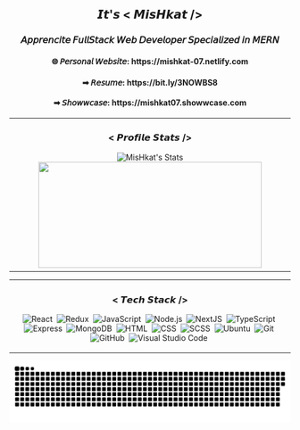 <h2 align="center">𝙄𝙩'𝙨 <  𝙈𝙞𝙨𝙃𝙠𝙖𝙩  /></h2>
<h3 align="center">𝘈𝘱𝘱𝘳𝘦𝘯𝘤𝘪𝘵𝘦 𝘍𝘶𝘭𝘭𝘚𝘵𝘢𝘤𝘬 𝘞𝘦𝘣 𝘋𝘦𝘷𝘦𝘭𝘰𝘱𝘦𝘳 𝘚𝘱𝘦𝘤𝘪𝘢𝘭𝘪𝘻𝘦𝘥 𝘪𝘯 𝘔𝘌𝘙𝘕</h3>

<div align="center">
<h4>🌐 𝘗𝘦𝘳𝘴𝘰𝘯𝘢𝘭 𝘞𝘦𝘣𝘴𝘪𝘵𝘦: https://mishkat-07.netlify.com </h4>
<h4>➡ 𝘙𝘦𝘴𝘶𝘮𝘦: https://bit.ly/3NOWBS8 </h4>
<h4>➡ 𝘚𝘩𝘰𝘸𝘸𝘤𝘢𝘴𝘦: https://mishkat07.showwcase.com </h4>
</div>

<div align="center">
            
  <table>
  <tr>
    <td >
<div align="center">
<h3 align="center"><  𝙋𝙧𝙤𝙛𝙞𝙡𝙚 𝙎𝙩𝙖𝙩𝙨  /></h3>
        
<img height="190" width="400" src="https://github-readme-stats.vercel.app/api?username=MisHkat07&hide_border=true&show_icons=true&include_all_commits=true&theme=transparent" alt="MisHkat's Stats" />
            <img height="190" width="400" src="https://github-readme-stats.vercel.app/api/top-langs/?username=MisHkat07&hide_border=true&layout=compact&show_icons=true&theme=transparent&langs_count=10"/>
      
</div>
</td>
  </tr>
</table>
      
  <table>
  <tr >
    <td width="825">
      <h3 align="center"><  𝙏𝙚𝙘𝙝 𝙎𝙩𝙖𝙘𝙠  /></h3>
<div align="center">

![React](https://img.shields.io/badge/-React-05122A?style=flat&logo=react)&nbsp;
![Redux](https://img.shields.io/badge/-Redux-05122A?style=flat&logo=redux)&nbsp;
![JavaScript](https://img.shields.io/badge/-JavaScript-05122A?style=flat&logo=javascript)&nbsp;
![Node.js](https://img.shields.io/badge/-Node.js-05122A?style=flat&logo=node.js)&nbsp;
![NextJS](https://img.shields.io/badge/-NextJS-05122A?style=flat&logo=next.js)&nbsp;
![TypeScript](https://img.shields.io/badge/-TypeScript-05122A?style=flat&logo=typescript)&nbsp;
![Express](https://img.shields.io/badge/-Express-05122A?style=flat&logo=expressjs)&nbsp;
![MongoDB](https://img.shields.io/badge/-MongoDB-05122A?style=flat&logo=mongodb)&nbsp;
![HTML](https://img.shields.io/badge/-HTML-05122A?style=flat&logo=HTML5)&nbsp;
![CSS](https://img.shields.io/badge/-CSS-05122A?style=flat&logo=CSS3&logoColor=1572B6)&nbsp;
![SCSS](https://img.shields.io/badge/-SCSS-05122A?style=flat&logo=SASS&logoColor=1572B6)&nbsp;
![Ubuntu](https://img.shields.io/badge/-Ubuntu-05122A?style=flat&logo=ubuntu&logoColor=1572B6)&nbsp;
![Git](https://img.shields.io/badge/-Git-05122A?style=flat&logo=git)&nbsp;
![GitHub](https://img.shields.io/badge/-GitHub-05122A?style=flat&logo=github)&nbsp;
![Visual Studio Code](https://img.shields.io/badge/-Visual%20Studio%20Code-05122A?style=flat&logo=visual-studio-code&logoColor=007ACC)&nbsp;
  
</div>
    </td>
  </tr>
</table>
  
</div>


   <p align="center">
   <a href="https://github.com/mikyll/mikyll"><img alt="Snake animation" src="https://github.com/mikyll/mikyll/blob/output/github-contribution-grid-snake.svg"/></a>
  </p>
  
